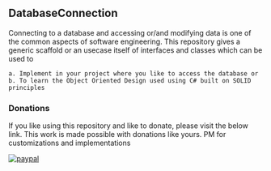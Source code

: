 ## DatabaseConnection
Connecting to a database and accessing or/and modifying data is one of the common aspects of software engineering. This repository gives a generic scaffold or an usecase itself of interfaces and classes which can be used to

    a. Implement in your project where you like to access the database or
    b. To learn the Object Oriented Design used using C# built on SOLID principles


### Donations

If you like using this repository and like to donate, please visit the below link. This work is made possible with donations like yours. PM for customizations and implementations 

[![paypal](https://www.paypalobjects.com/en_US/i/btn/btn_donateCC_LG.gif)](https://www.paypal.com/cgi-bin/webscr?cmd=_s-xclick&hosted_button_id=ZKRHDCLG22EJA)
